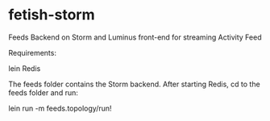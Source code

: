 fetish-storm
============

Feeds Backend on Storm and Luminus front-end for streaming Activity Feed

Requirements:

lein
Redis

The feeds folder contains the Storm backend.  After starting Redis, cd to the feeds folder and run:

lein run -m feeds.topology/run!
